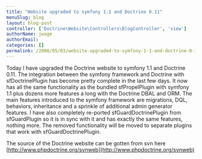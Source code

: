 ```yaml
---
title: "Website upgraded to symfony 1.1 and Doctrine 0.11"
menuSlug: blog
layout: blog-post
controller: ['Doctrine\Website\Controllers\BlogController', 'view']
authorName: jwage
authorEmail:
categories: []
permalink: /2008/05/03/website-upgraded-to-symfony-1-1-and-doctrine-0-11.html
---
```

<p>

Today I have upgraded the Doctrine website to symfony 1.1 and Doctrine
0.11. The integration between the symfony framework and Doctrine with
sfDoctrinePlugin has become pretty complete in the last few days. It now
has all the same functionality as the bundled sfPropelPlugin with
symfony 1.1 plus dozens more features a long with the Doctrine DBAL and
ORM. The main features introduced to the symfony framework are
migrations, DQL, behaviors, inheritance and a sprinkle of additional
admin generator features. I have also completely re-ported
sfGuardDoctrinePlugin from sfGuardPlugin so it is in sync with it and
has exactly the same features, nothing more. The removed functionality
will be moved to separate plugins that work with sfGuardDoctrinePlugin.

</p><p>

The source of the Doctrine website can be gotten from svn here
[http://www.phpdoctrine.org/svnweb](http://www.phpdoctrine.org/svnweb)

</p>


